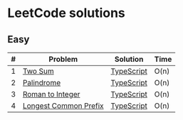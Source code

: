 # LeetCode solutions

## Easy

| #   | Problem                                                                                   | Solution                                               | Time |
| --- | ----------------------------------------------------------------------------------------- | ------------------------------------------------------ | ---- |
| 1   | [Two Sum](https://leetcode.com/problems/two-sum/)                                         | [TypeScript](./typescript/src/twoSum/README.md)        | O(n) |
| 2   | [Palindrome](https://leetcode.com/problems/palindrome-number/description/)                | [TypeScript](./typescript/src/isPalindrome/README.md)  | O(n) |
| 3   | [Roman to Integer](https://leetcode.com/problems/roman-to-integer/description/)           | [TypeScript](./typescript/src/romanToInt/README.md)    | O(n) |
| 4   | [Longest Common Prefix](https://leetcode.com/problems/longest-common-prefix/description/) | [TypeScript](./typescript/src/longestPrefix/README.md) | O(n) |
